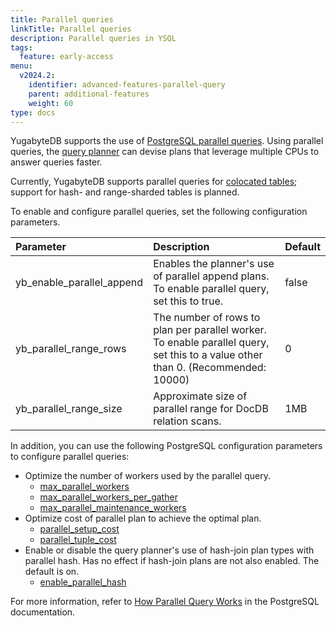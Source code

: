 ```yaml
---
title: Parallel queries
linkTitle: Parallel queries
description: Parallel queries in YSQL
tags:
  feature: early-access
menu:
  v2024.2:
    identifier: advanced-features-parallel-query
    parent: additional-features
    weight: 60
type: docs
---
```


YugabyteDB supports the use of [PostgreSQL parallel queries](https://www.postgresql.org/docs/15/parallel-query.html). Using parallel queries, the [query planner](../../architecture/query-layer/planner-optimizer/) can devise plans that leverage multiple CPUs to answer queries faster.

Currently, YugabyteDB supports parallel queries for [colocated tables](../colocation/); support for hash- and range-sharded tables is planned.

To enable and configure parallel queries, set the following configuration parameters.

| Parameter | Description | Default |
| :--- | :--- | :--- |
| yb_enable_parallel_append | Enables the planner's use of parallel append plans. To enable parallel query, set this to true. | false |
| yb_parallel_range_rows | The number of rows to plan per parallel worker. To enable parallel query, set this to a value other than 0. (Recommended: 10000) | 0 |
| yb_parallel_range_size | Approximate size of parallel range for DocDB relation scans. | 1MB |

In addition, you can use the following PostgreSQL configuration parameters to configure parallel queries:

- Optimize the number of workers used by the parallel query.
  - [max_parallel_workers](https://www.postgresql.org/docs/15/runtime-config-resource.html#GUC-MAX-PARALLEL-WORKERS)
  - [max_parallel_workers_per_gather](https://www.postgresql.org/docs/15/runtime-config-resource.html#GUC-MAX-PARALLEL-WORKERS-PER-GATHER)
  - [max_parallel_maintenance_workers](https://www.postgresql.org/docs/15/runtime-config-resource.html#GUC-MAX-PARALLEL-WORKERS-MAINTENANCE)
- Optimize cost of parallel plan to achieve the optimal plan.
  - [parallel_setup_cost](https://www.postgresql.org/docs/15/runtime-config-query.html#GUC-PARALLEL-SETUP-COST)
  - [parallel_tuple_cost](https://www.postgresql.org/docs/15/runtime-config-query.html#GUC-PARALLEL-TUPLE-COST)
- Enable or disable the query planner's use of hash-join plan types with parallel hash. Has no effect if hash-join plans are not also enabled. The default is on.
  - [enable_parallel_hash](https://www.postgresql.org/docs/15/runtime-config-query.html#RUNTIME-CONFIG-QUERY-ENABLE)

For more information, refer to [How Parallel Query Works](https://www.postgresql.org/docs/15/how-parallel-query-works.html) in the PostgreSQL documentation.
